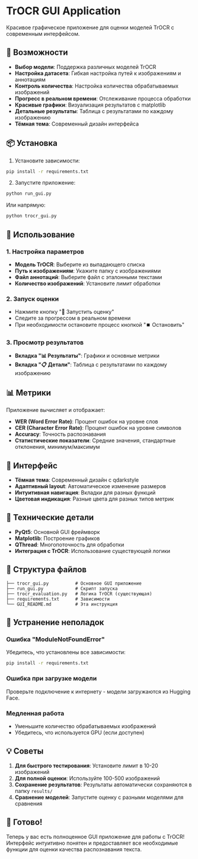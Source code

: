 # TrOCR GUI Application

Красивое графическое приложение для оценки моделей TrOCR с современным интерфейсом.

## 🚀 Возможности

- **Выбор модели**: Поддержка различных моделей TrOCR
- **Настройка датасета**: Гибкая настройка путей к изображениям и аннотациям
- **Контроль количества**: Настройка количества обрабатываемых изображений
- **Прогресс в реальном времени**: Отслеживание процесса обработки
- **Красивые графики**: Визуализация результатов с matplotlib
- **Детальные результаты**: Таблица с результатами по каждому изображению
- **Тёмная тема**: Современный дизайн интерфейса

## 📦 Установка

1. Установите зависимости:
```bash
pip install -r requirements.txt
```

2. Запустите приложение:
```bash
python run_gui.py
```

Или напрямую:
```bash
python trocr_gui.py
```

## 🎯 Использование

### 1. Настройка параметров
- **Модель TrOCR**: Выберите из выпадающего списка
- **Путь к изображениям**: Укажите папку с изображениями
- **Файл аннотаций**: Выберите файл с эталонными текстами
- **Количество изображений**: Установите лимит обработки

### 2. Запуск оценки
- Нажмите кнопку "🚀 Запустить оценку"
- Следите за прогрессом в реальном времени
- При необходимости остановите процесс кнопкой "⏹️ Остановить"

### 3. Просмотр результатов
- **Вкладка "📊 Результаты"**: Графики и основные метрики
- **Вкладка "📋 Детали"**: Таблица с результатами по каждому изображению

## 📊 Метрики

Приложение вычисляет и отображает:
- **WER (Word Error Rate)**: Процент ошибок на уровне слов
- **CER (Character Error Rate)**: Процент ошибок на уровне символов
- **Accuracy**: Точность распознавания
- **Статистические показатели**: Средние значения, стандартные отклонения, минимум/максимум

## 🎨 Интерфейс

- **Тёмная тема**: Современный дизайн с qdarkstyle
- **Адаптивный layout**: Автоматическое изменение размеров
- **Интуитивная навигация**: Вкладки для разных функций
- **Цветовая индикация**: Разные цвета для разных типов метрик

## 🔧 Технические детали

- **PyQt5**: Основной GUI фреймворк
- **Matplotlib**: Построение графиков
- **QThread**: Многопоточность для обработки
- **Интеграция с TrOCR**: Использование существующей логики

## 📁 Структура файлов

```
├── trocr_gui.py          # Основное GUI приложение
├── run_gui.py            # Скрипт запуска
├── trocr_evaluation.py   # Логика TrOCR (существующая)
├── requirements.txt      # Зависимости
└── GUI_README.md         # Эта инструкция
```

## 🐛 Устранение неполадок

### Ошибка "ModuleNotFoundError"
Убедитесь, что установлены все зависимости:
```bash
pip install -r requirements.txt
```

### Ошибка при загрузке модели
Проверьте подключение к интернету - модели загружаются из Hugging Face.

### Медленная работа
- Уменьшите количество обрабатываемых изображений
- Убедитесь, что используется GPU (если доступен)

## 💡 Советы

1. **Для быстрого тестирования**: Установите лимит в 10-20 изображений
2. **Для полной оценки**: Используйте 100-500 изображений
3. **Сохранение результатов**: Результаты автоматически сохраняются в папку `results/`
4. **Сравнение моделей**: Запустите оценку с разными моделями для сравнения

## 🎉 Готово!

Теперь у вас есть полноценное GUI приложение для работы с TrOCR! Интерфейс интуитивно понятен и предоставляет все необходимые функции для оценки качества распознавания текста.

